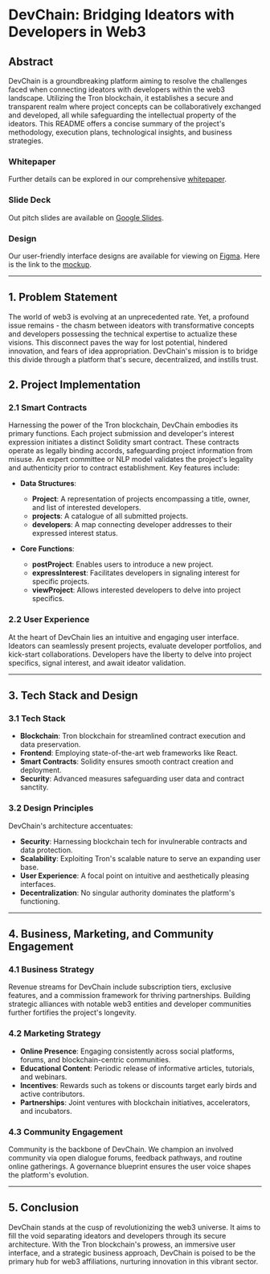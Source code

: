 # DevChain: Bridging Ideators with Developers in Web3

## Abstract

DevChain is a groundbreaking platform aiming to resolve the challenges faced when connecting ideators with developers within the web3 landscape. Utilizing the Tron blockchain, it establishes a secure and transparent realm where project concepts can be collaboratively exchanged and developed, all while safeguarding the intellectual property of the ideators. This README offers a concise summary of the project's methodology, execution plans, technological insights, and business strategies.

### Whitepaper
Further details can be explored in our comprehensive [whitepaper](https://docs.google.com/document/d/1X_sRN3sdqNOvg42_gVmh1VCgwsBfSsgPQfL5i4wMDmQ/edit?usp=sharing).

### Slide Deck
Out pitch slides are available on [Google Slides](https://docs.google.com/presentation/d/1PAhptSddFjJy_Zh7iU-lNnhaRowMa0mWdo2utdcnDdU/edit?usp=sharing).

### Design
Our user-friendly interface designs are available for viewing on [Figma](https://www.figma.com/proto/AaCnw6jjyYPHlPQzKklUvN/DevChain-Mockup?type=design&node-id=1-19503&t=XR4SwJweMX5aslhs-1&scaling=scale-down&page-id=0%3A1&mode=design). 
Here is the link to the [mockup](https://www.figma.com/file/AaCnw6jjyYPHlPQzKklUvN/Untitled?type=design&node-id=0%3A1&mode=design&t=qBaNZrd5lqVBvTUy-1).

---

## 1. Problem Statement

The world of web3 is evolving at an unprecedented rate. Yet, a profound issue remains - the chasm between ideators with transformative concepts and developers possessing the technical expertise to actualize these visions. This disconnect paves the way for lost potential, hindered innovation, and fears of idea appropriation. DevChain's mission is to bridge this divide through a platform that's secure, decentralized, and instills trust.

## 2. Project Implementation

### 2.1 Smart Contracts

Harnessing the power of the Tron blockchain, DevChain embodies its primary functions. Each project submission and developer's interest expression initiates a distinct Solidity smart contract. These contracts operate as legally binding accords, safeguarding project information from misuse. An expert committee or NLP model validates the project's legality and authenticity prior to contract establishment. Key features include:

- **Data Structures**:
  - **Project**: A representation of projects encompassing a title, owner, and list of interested developers.
  - **projects**: A catalogue of all submitted projects.
  - **developers**: A map connecting developer addresses to their expressed interest status.

- **Core Functions**:
  - **postProject**: Enables users to introduce a new project.
  - **expressInterest**: Facilitates developers in signaling interest for specific projects.
  - **viewProject**: Allows interested developers to delve into project specifics.

### 2.2 User Experience

At the heart of DevChain lies an intuitive and engaging user interface. Ideators can seamlessly present projects, evaluate developer portfolios, and kick-start collaborations. Developers have the liberty to delve into project specifics, signal interest, and await ideator validation.

---

## 3. Tech Stack and Design

### 3.1 Tech Stack

- **Blockchain**: Tron blockchain for streamlined contract execution and data preservation.
- **Frontend**: Employing state-of-the-art web frameworks like React.
- **Smart Contracts**: Solidity ensures smooth contract creation and deployment.
- **Security**: Advanced measures safeguarding user data and contract sanctity.

### 3.2 Design Principles

DevChain's architecture accentuates:
- **Security**: Harnessing blockchain tech for invulnerable contracts and data protection.
- **Scalability**: Exploiting Tron's scalable nature to serve an expanding user base.
- **User Experience**: A focal point on intuitive and aesthetically pleasing interfaces.
- **Decentralization**: No singular authority dominates the platform's functioning.

---

## 4. Business, Marketing, and Community Engagement

### 4.1 Business Strategy

Revenue streams for DevChain include subscription tiers, exclusive features, and a commission framework for thriving partnerships. Building strategic alliances with notable web3 entities and developer communities further fortifies the project's longevity.

### 4.2 Marketing Strategy

- **Online Presence**: Engaging consistently across social platforms, forums, and blockchain-centric communities.
- **Educational Content**: Periodic release of informative articles, tutorials, and webinars.
- **Incentives**: Rewards such as tokens or discounts target early birds and active contributors.
- **Partnerships**: Joint ventures with blockchain initiatives, accelerators, and incubators.

### 4.3 Community Engagement

Community is the backbone of DevChain. We champion an involved community via open dialogue forums, feedback pathways, and routine online gatherings. A governance blueprint ensures the user voice shapes the platform's evolution.

---

## 5. Conclusion

DevChain stands at the cusp of revolutionizing the web3 universe. It aims to fill the void separating ideators and developers through its secure architecture. With the Tron blockchain's prowess, an immersive user interface, and a strategic business approach, DevChain is poised to be the primary hub for web3 affiliations, nurturing innovation in this vibrant sector.


